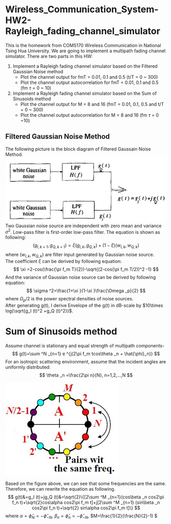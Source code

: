 # Wireless_Communication_System-HW2-Rayleigh_fading_channel_simulator
This is the homework from COM5170 Wireless Communication in National Tsing Hua University. We are going to implement a multipath fading channel simulator. There are two parts in this HW: </br>
1. Implement a Rayleigh fading channel simulator based on the Filtered Gaussian Noise method
   * Plot the channel output for fmT = 0.01, 0.1 and 0.5 (t/T = 0 ~ 300)
   * Plot the channel output autocorrelation for fmT = 0.01, 0.1 and 0.5 (fm $\tau$ = 0 ~ 10)
2. Implement a Rayleigh fading channel simulator based on the Sum of Sinusoids method
   * Plot the channel output for M = 8 and 16 (fmT = 0.01, 0.1, 0.5 and t/T = 0 ~ 300)
   * Plot the channel output autocorrelation for M = 8 and 16 (fm $\tau$ = 0 ~10)

## Filtered Gaussian Noise Method
The following picture is the block diagram of Filtered Gaussain Noise Method.
![FGN_Block_diagram](https://github.com/ChenBlue/Wireless_Communication_System-HW2-Rayleigh_fading_channel_simulator/blob/master/FIG/filtered_gaussian_block_diagram.JPG) </br>
Two Gaussian noise source are independent with zero mean and variance $\sigma ^2$. Low-pass filter is first-order low-pass filter. The equation is shown as following:
$$ (g_{I,k+1},g_{Q,k+1})=\xi (g_{I,k},g_{Q,k})+(1-\xi )(w_{I,k},w_{Q,k}) $$
where $(w_{I,k},w_{Q,k})$ are filter input generated by Gaussian noise source. </br>
The coefficient $\xi$ can be derived by following equation:
$$ \xi =2-cos(\frac{\pi f_m T}{2})-\sqrt{(2-cos(\pi f_m T/2))^2 -1} $$
And the variance of Gaussian noise source can be derived by following equation:
$$ \sigma ^2=\frac{1+\xi }{1-\xi }\frac{\Omega _p}{2} $$
where $\Omega _p/2$ is the power spectral densities of noise sources. </br>
After generating g(t), I derive Envelope of the g(t) in dB-scale by $10\times log(\sqrt{g_I (t)^2 +g_Q (t)^2})$.

# Sum of Sinusoids method
Assume channel is stationary and equal strength of multipath components-
$$ g(t)=\sum ^N _{n=1} e ^{j(2\pi f_m tcos\theta _n + \hat{\phi}_n)} $$
For an isotropic scattering environment, assume that the incident angles are uniformly distributed:
$$ \theta _n =\frac{2\pi n}{N}, n=1,2,...,N $$

![FGN_Block_diagram](https://github.com/ChenBlue/Wireless_Communication_System-HW2-Rayleigh_fading_channel_simulator/blob/master/FIG/freq_pair.JPG) </br>

Based on the figure above, we can see that some frequencies are the same. Therefore, we can rewrite the equation as following.
$$ g(t)&=g_I (t)+jg_Q (t)&=\sqrt{2}\{[2\sum ^M _{n=1}(cos\beta _n cos2\pi f_n t)+\sqrt{2}cos\alpha cos2\pi f_m t]+j[2\sum ^M _{n=1} (sin\beta _n cos2\pi f_n t)+\sqrt{2} sin\alpha cos2\pi f_m t]\} $$
where $\alpha = \hat{\phi}_N =-\hat{\phi}_{-N}$, $\beta _n =\hat{\phi}_n =-\hat{\phi}_{-N}$, $M=\frac{1}{2}(\frac{N}{2}-1) $
